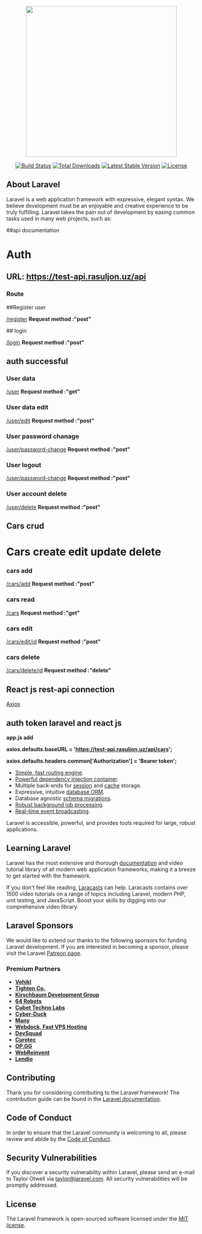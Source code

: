 <p align="center"><a href="https://laravel.com" target="_blank"><img src="https://raw.githubusercontent.com/laravel/art/master/logo-lockup/5%20SVG/2%20CMYK/1%20Full%20Color/laravel-logolockup-cmyk-red.svg" width="400"></a></p>

<p align="center">
<a href="https://travis-ci.org/laravel/framework"><img src="https://travis-ci.org/laravel/framework.svg" alt="Build Status"></a>
<a href="https://packagist.org/packages/laravel/framework"><img src="https://img.shields.io/packagist/dt/laravel/framework" alt="Total Downloads"></a>
<a href="https://packagist.org/packages/laravel/framework"><img src="https://img.shields.io/packagist/v/laravel/framework" alt="Latest Stable Version"></a>
<a href="https://packagist.org/packages/laravel/framework"><img src="https://img.shields.io/packagist/l/laravel/framework" alt="License"></a>
</p>

## About Laravel

Laravel is a web application framework with expressive, elegant syntax. We believe development must be an enjoyable and creative experience to be truly fulfilling. Laravel takes the pain out of development by easing common tasks used in many web projects, such as:

##api documentation

<h1>Auth</h1>

<h2>URL: 
    <a href=""  target='_blank'>
        https://test-api.rasuljon.uz/api
    </a>
</h2>

<h3>Route</h3>

##Register user

<p>
    <a target='_blank' href="https://test-api.rasuljon.uz/api/register">/register</a> 
    <b>   Request method :"post"   </b>
</p>
## login
<p>
    <a  target='_blank' href="https://test-api.rasuljon.uz/api/login">/login</a> 
    <b>   Request method :"post"   </b>
</p>

## auth successful

<h3>User data</h3>

<p>
    <a  target='_blank' href="https://test-api.rasuljon.uz/api/user">/user</a> 
    <b>   Request method :"get"   </b>
</p>
<h3>User data edit</h3>
<p>
    <a  target='_blank' href="https://test-api.rasuljon.uz/api/user/edit">/user/edit</a> 
    <b>   Request method :"post"   </b>
</p>
<h3>User password chanage</h3>
<p>
    <a  target='_blank' href="https://test-api.rasuljon.uz/api/user/password-change/">/user/password-change</a> 
    <b>   Request method :"post"   </b>
</p>

<h3>User logout</h3>
<p>
    <a   target='_blank' href="https://test-api.rasuljon.uz/api/logout">/user/password-change</a> 
    <b>   Request method :"post"   </b>
</p>

<h3>User account delete</h3>
<p>
    <a  target='_blank' href="https://test-api.rasuljon.uz/api/user/delete">/user/delete</a> 
    <b>   Request method :"post"   </b>
</p>

## Cars crud

<h1>Cars create edit update delete</h1>

<h3>cars add</h3>
<p>
    <a  target='_blank' href="https://test-api.rasuljon.uz/api/cars/add">/cars/add</a> 
    <b>   Request method :"post"   </b>
</p>
<h3>cars read</h3>
<p>
    <a  target='_blank' href="https://test-api.rasuljon.uz/api/cars">/cars</a> 
    <b>   Request method :"get"   </b>
</p>

<h3>cars edit</h3>
<p>
    <a  target='_blank' href="https://test-api.rasuljon.uz/api/cars/edit/id">/cars/edit/id</a> 
    <b>   Request method :"post"   </b>
</p>
<h3>cars delete</h3>
<p>
    <a   target='_blank' href="https://test-api.rasuljon.uz/api/cars/delete/id">/cars/delete/id</a> 
    <b>   Request method :"delete"   </b>
    
</p>

## React js rest-api connection

<a href="https://axios-http.com/docs/intro">Axios</a>

## auth token laravel and react js

<p>
<b>app.js add</b>

<b> axios.defaults.baseURL = 'https://test-api.rasuljon.uz/api/cars'; </b>

<b> axios.defaults.headers.common['Authorization'] = 'Bearer token'; </b>

</p>

-   [Simple, fast routing engine](https://laravel.com/docs/routing).
-   [Powerful dependency injection container](https://laravel.com/docs/container).
-   Multiple back-ends for [session](https://laravel.com/docs/session) and [cache](https://laravel.com/docs/cache) storage.
-   Expressive, intuitive [database ORM](https://laravel.com/docs/eloquent).
-   Database agnostic [schema migrations](https://laravel.com/docs/migrations).
-   [Robust background job processing](https://laravel.com/docs/queues).
-   [Real-time event broadcasting](https://laravel.com/docs/broadcasting).

Laravel is accessible, powerful, and provides tools required for large, robust applications.

## Learning Laravel

Laravel has the most extensive and thorough [documentation](https://laravel.com/docs) and video tutorial library of all modern web application frameworks, making it a breeze to get started with the framework.

If you don't feel like reading, [Laracasts](https://laracasts.com) can help. Laracasts contains over 1500 video tutorials on a range of topics including Laravel, modern PHP, unit testing, and JavaScript. Boost your skills by digging into our comprehensive video library.

## Laravel Sponsors

We would like to extend our thanks to the following sponsors for funding Laravel development. If you are interested in becoming a sponsor, please visit the Laravel [Patreon page](https://patreon.com/taylorotwell).

### Premium Partners

-   **[Vehikl](https://vehikl.com/)**
-   **[Tighten Co.](https://tighten.co)**
-   **[Kirschbaum Development Group](https://kirschbaumdevelopment.com)**
-   **[64 Robots](https://64robots.com)**
-   **[Cubet Techno Labs](https://cubettech.com)**
-   **[Cyber-Duck](https://cyber-duck.co.uk)**
-   **[Many](https://www.many.co.uk)**
-   **[Webdock, Fast VPS Hosting](https://www.webdock.io/en)**
-   **[DevSquad](https://devsquad.com)**
-   **[Curotec](https://www.curotec.com/services/technologies/laravel/)**
-   **[OP.GG](https://op.gg)**
-   **[WebReinvent](https://webreinvent.com/?utm_source=laravel&utm_medium=github&utm_campaign=patreon-sponsors)**
-   **[Lendio](https://lendio.com)**

## Contributing

Thank you for considering contributing to the Laravel framework! The contribution guide can be found in the [Laravel documentation](https://laravel.com/docs/contributions).

## Code of Conduct

In order to ensure that the Laravel community is welcoming to all, please review and abide by the [Code of Conduct](https://laravel.com/docs/contributions#code-of-conduct).

## Security Vulnerabilities

If you discover a security vulnerability within Laravel, please send an e-mail to Taylor Otwell via [taylor@laravel.com](mailto:taylor@laravel.com). All security vulnerabilities will be promptly addressed.

## License

The Laravel framework is open-sourced software licensed under the [MIT license](https://opensource.org/licenses/MIT).
